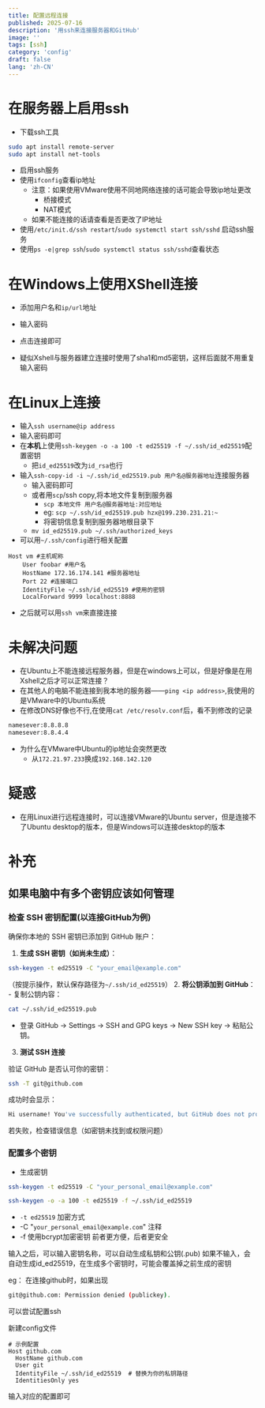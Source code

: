 ```yaml
---
title: 配置远程连接
published: 2025-07-16
description: '用ssh来连接服务器和GitHub'
image: ''
tags: [ssh]
category: 'config'
draft: false 
lang: 'zh-CN'
---
```


# 在服务器上启用ssh

- 下载ssh工具

```bash
sudo apt install remote-server
sudo apt install net-tools
```

- 启用ssh服务
- 使用`ifconfig`查看ip地址
 	- 注意：如果使用VMware使用不同地网络连接的话可能会导致ip地址更改
  		- 桥接模式
  		- NAT模式
 	- 如果不能连接的话请查看是否更改了IP地址
- 使用`/etc/init.d/ssh restart`/`sudo systemctl start ssh/sshd` 启动ssh服务
- 使用`ps -e|grep ssh`/`sudo systemctl status ssh/sshd`查看状态

# 在Windows上使用XShell连接

- 添加用户名和`ip/url`地址

- 输入密码


- 点击连接即可

- 疑似Xshell与服务器建立连接时使用了sha1和md5密钥，这样后面就不用重复输入密码

# 在Linux上连接

- 输入`ssh username@ip address`
- 输入密码即可
- 在**本机**上使用`ssh-keygen -o -a 100 -t ed25519 -f ~/.ssh/id_ed25519`配置密钥
 	- 把`id_ed25519`改为`id_rsa`也行
- 输入`ssh-copy-id -i ~/.ssh/id_ed25519.pub 用户名@服务器地址`连接服务器
 	- 输入密码即可
 	- 或者用`scp`/ssh copy,将本地文件复制到服务器
  		- `scp 本地文件 用户名@服务器地址:对应地址`
  		- eg: `scp ~/.ssh/id_ed25519.pub hzx@199.230.231.21:~`
      - 将密钥信息复制到服务器地根目录下
    - `mv id_ed25519.pub ~/.ssh/authorized_keys`
- 可以用`~/.ssh/config`进行相关配置

```config
Host vm #主机昵称
    User foobar #用户名
    HostName 172.16.174.141 #服务器地址
    Port 22 #连接端口
    IdentityFile ~/.ssh/id_ed25519 #使用的密钥
    LocalForward 9999 localhost:8888
```

- 之后就可以用`ssh vm`来直接连接

# 未解决问题

- 在Ubuntu上不能连接远程服务器，但是在windows上可以，但是好像是在用Xshell之后才可以正常连接？
- 在其他人的电脑不能连接到我本地的服务器——`ping <ip address>`,我使用的是VMware中的Ubuntu系统
- 在修改DNS好像也不行,在使用`cat /etc/resolv.conf`后，看不到修改的记录

```bash
namesever:8.8.8.8
namesever:8.8.4.4
```

- 为什么在VMware中Ubuntu的ip地址会突然更改
  - 从`172.21.97.233`换成`192.168.142.120`

# 疑惑

- 在用Linux进行远程连接时，可以连接VMware的Ubuntu server，但是连接不了Ubuntu desktop的版本，但是Windows可以连接desktop的版本

# 补充

## 如果电脑中有多个密钥应该如何管理

### 检查 SSH 密钥配置(以连接GitHub为例)

确保你本地的 SSH 密钥已添加到 GitHub 账户：

1. **生成 SSH 密钥（如尚未生成）**：

```bash
ssh-keygen -t ed25519 -C "your_email@example.com"
```

（按提示操作，默认保存路径为`~/.ssh/id_ed25519`）
2. **将公钥添加到 GitHub**：
    - 复制公钥内容：

```bash
cat ~/.ssh/id_ed25519.pub
```

- 登录 GitHub → Settings → SSH and GPG keys → New SSH key → 粘贴公钥。

3. **测试 SSH 连接**

验证 GitHub 是否认可你的密钥：

```bash
ssh -T git@github.com
```

成功时会显示：

```bash
Hi username! You've successfully authenticated, but GitHub does not provide shell access.
```

若失败，检查错误信息（如密钥未找到或权限问题）

### 配置多个密钥

- 生成密钥

```bash
ssh-keygen -t ed25519 -C "your_personal_email@example.com"

ssh-keygen -o -a 100 -t ed25519 -f ~/.ssh/id_ed25519
```

- `-t ed25519` 加密方式
- -C "`your_personal_email@example.com`" 注释
- -f 使用bcrypt加密密钥
前者更方便，后者更安全

输入之后，可以输入密钥名称，可以自动生成私钥和公钥(.pub)
如果不输入，会自动生成id_ed25519，在生成多个密钥时，可能会覆盖掉之前生成的密钥

eg：
在连接github时，如果出现

```bash
git@github.com: Permission denied (publickey).
```

可以尝试配置ssh

新建config文件

```config
# 示例配置
Host github.com
  HostName github.com
  User git
  IdentityFile ~/.ssh/id_ed25519  # 替换为你的私钥路径
  IdentitiesOnly yes
```

输入对应的配置即可
